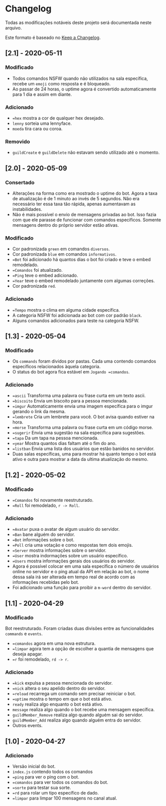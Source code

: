 # Changelog

Todas as modificações notáveis deste projeto será documentada neste arquivo.

Este formato é baseado no [Keep a Changelog](https://keepachangelog.com/en/1.0.0/).

## [2.1] - 2020-05-11
### Modificado
- Todos comandos NSFW quando não utilizados na sala específica, recebe um `emoji` como resposta e é bloqueado.
- Ao passar de 24 horas, o uptime agora é convertido automaticamente para 1 dia e assim em diante.

### Adicionado
- `=hex` mostra a cor de qualquer hex desejado.
- `lenny` sorteia uma lennyface.
- `moeda` tira cara ou coroa.

### Removido
- `guildCreate` e `guildDelete` não estavam sendo utilizado até o momento.

## [2.0] - 2020-05-09
### Consertado
- Alterações na forma como era mostrado o uptime do bot. Agora a taxa de atualização é de 1 minuto ao invés de 5 segundos. Não era necessário ter essa taxa tão rápida, apenas aumentavam as instabilidades.
- Não é mais possível o envio de mensagens privadas ao bot. Isso fazia com que ele parasse de funcionar com comandos específicos. Somente mensagens dentro do próprio servidor estão ativas.

### Modificado
- Cor padronizada `green` em comandos `diversos`.
- Cor padronizada `blue` em comandos `informativos`.
- `=Bot` foi adicionado há quantos dias o bot foi criado e teve o embed remodelado.
- `=Comandos` foi atualizado.
- `=Ping` teve o embed adicionado.
- `=Year` teve o embed remodelado juntamente com algumas correções.
- Cor padronizada `red`.

### Adicionado
- `=Tempo` mostra o clima em alguma cidade específica.
- A categoria NSFW foi adicionada ao bot com cor padrão `black`.
- Alguns comandos adicionados para teste na categoria NSFW.

## [1.3] - 2020-05-04
### Modificado
- Os `commands` foram dividos por pastas. Cada uma contendo comandos específicos relacionados àquela categoria.
- O status do bot agora fica estável em `Jogando =comandos`.

### Adicionado
- `=ascii` Transforma uma palavra ou frase curta em um texto ascii.
- `=biscoito` Envia um biscoito para a pessoa mencionada.
- `=imgur` Automaticamente envia uma imagem específica para o imgur gerando o link da mesma.
- `=lembrete` Cria um lembrete para você. O bot avisa quando estiver na hora.
- `=morse` Transforma uma palavra ou frase curta em um código morse.
- `=sugerir` Envia uma sugestão na sala específica para sugestões.
- `=tapa` Da um tapa na pessoa mencionada.
- `=year` Mostra quantos dias faltam até o fim do ano.
- `=listban` Envia uma lista dos usuários que estão banidos no servidor.
- Duas salas específicas, uma para mostrar há quanto tempo o bot está ativo e outra para mostrar a data da ultima atualização do mesmo.

## [1.2] - 2020-05-02
### Modificado
- `=Comandos` foi novamente reestruturado.
- `=Roll` foi remodelado, `r -> Roll`.

### Adicionado
- `=Avatar` puxa o avatar de algum usuário do servidor.
- `=Ban` bane alguém do servidor.
- `=Bot` informações sobre o bot.
- `=Poll` cria uma votação e como respostas tem dois emojis.
- `=Server` mostra informações sobre o servidor.
- `=User` mostra indormações sobre um usuário específico.
- `=Users` mostra informações gerais dos usuários do servidor.
- Agora é possível colocar em uma sala específica o número de usuários online no servidor e o ping atual da API em relação ao bot, o nome dessa sala irá ser alterada em tempo real de acordo com as informações recebidas pelo bot.
- Foi adicionado uma função para proibir a `m-word` dentro do servidor.

## [1.1] - 2020-04-29
### Modificado
Bot reestruturado. Foram criadas duas divisões entre as funcionalidades `commands` e `events`.
- `=comandos` agora em uma nova estrutura.
- `=limpar` agora tem a opção de escolher a quantia de mensagens que deseja apagar.
- `=r` foi remodelado, `rd -> r`.

### Adicionado
- `=kick` expulsa a pessoa mencionada do servidor.
- `=nick` altera o seu apelido dentro do servidor.
- `=reload` recarrega um comando sem precisar reiniciar o bot.
- `=uptime` mostra o tempo em que o bot está ativo.
- `ready` realiza algo enquanto o bot está ativo.
- `message` realiza algo quando o bot recebe uma mensagem específica.
- `guildMember_Remove` realiza algo quando alguém sai do servidor.
- `guildMember_Add` realiza algo quando alguém entra do servidor.
- Outros events.

## [1.0] - 2020-04-27
### Adicionado
- Versão inicial do bot.
- `index.js` contendo todos os comandos
- `=ping` para ver o ping com o bot.
- `=comandos` para ver todos os comandos do bot.
- `=sorte` para testar sua sorte.
- `=rd` para rolar um tipo específico de dado.
- `=limpar` para limpar 100 mensagens no canal atual.
